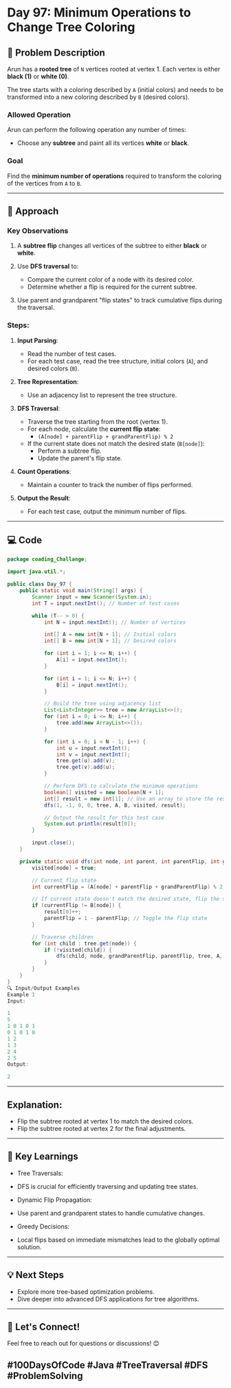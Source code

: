 # Day 97: Minimum Operations to Change Tree Coloring

## 📝 Problem Description

Arun has a **rooted tree** of `N` vertices rooted at vertex 1. Each vertex is either **black (1)** or **white (0)**. 

The tree starts with a coloring described by `A` (initial colors) and needs to be transformed into a new coloring described by `B` (desired colors). 

### Allowed Operation
Arun can perform the following operation any number of times:
- Choose any **subtree** and paint all its vertices **white** or **black**.

### Goal
Find the **minimum number of operations** required to transform the coloring of the vertices from `A` to `B`.

---

## 🚀 Approach

### Key Observations
1. A **subtree flip** changes all vertices of the subtree to either **black** or **white**.
2. Use **DFS traversal** to:
   - Compare the current color of a node with its desired color.
   - Determine whether a flip is required for the current subtree.

3. Use parent and grandparent "flip states" to track cumulative flips during the traversal.

### Steps:
1. **Input Parsing**:
   - Read the number of test cases.
   - For each test case, read the tree structure, initial colors (`A`), and desired colors (`B`).

2. **Tree Representation**:
   - Use an adjacency list to represent the tree structure.

3. **DFS Traversal**:
   - Traverse the tree starting from the root (vertex 1).
   - For each node, calculate the **current flip state**:
     - `(A[node] + parentFlip + grandParentFlip) % 2`
   - If the current state does not match the desired state (`B[node]`):
     - Perform a subtree flip.
     - Update the parent's flip state.

4. **Count Operations**:
   - Maintain a counter to track the number of flips performed.

5. **Output the Result**:
   - For each test case, output the minimum number of flips.

---

## 💻 Code

```java
package coading_Challange;

import java.util.*;

public class Day_97 {
    public static void main(String[] args) {
        Scanner input = new Scanner(System.in);
        int T = input.nextInt(); // Number of test cases

        while (T-- > 0) {
            int N = input.nextInt(); // Number of vertices

            int[] A = new int[N + 1]; // Initial colors
            int[] B = new int[N + 1]; // Desired colors

            for (int i = 1; i <= N; i++) {
                A[i] = input.nextInt();
            }

            for (int i = 1; i <= N; i++) {
                B[i] = input.nextInt();
            }

            // Build the tree using adjacency list
            List<List<Integer>> tree = new ArrayList<>();
            for (int i = 0; i <= N; i++) {
                tree.add(new ArrayList<>());
            }

            for (int i = 0; i < N - 1; i++) {
                int u = input.nextInt();
                int v = input.nextInt();
                tree.get(u).add(v);
                tree.get(v).add(u);
            }

            // Perform DFS to calculate the minimum operations
            boolean[] visited = new boolean[N + 1];
            int[] result = new int[1]; // Use an array to store the result as we modify it during recursion
            dfs(1, -1, 0, 0, tree, A, B, visited, result);

            // Output the result for this test case
            System.out.println(result[0]);
        }

        input.close();
    }

    private static void dfs(int node, int parent, int parentFlip, int grandParentFlip, List<List<Integer>> tree, int[] A, int[] B, boolean[] visited, int[] result) {
        visited[node] = true;

        // Current flip state
        int currentFlip = (A[node] + parentFlip + grandParentFlip) % 2;

        // If current state doesn't match the desired state, flip the subtree
        if (currentFlip != B[node]) {
            result[0]++;
            parentFlip = 1 - parentFlip; // Toggle the flip state
        }

        // Traverse children
        for (int child : tree.get(node)) {
            if (!visited[child]) {
                dfs(child, node, grandParentFlip, parentFlip, tree, A, B, visited, result);
            }
        }
    }
}
🔍 Input/Output Examples
Example 1
Input:

1
5
1 0 1 0 1
0 1 0 1 0
1 2
1 3
2 4
2 5
Output:

2
```
---
## Explanation:

- Flip the subtree rooted at vertex 1 to match the desired colors.
- Flip the subtree rooted at vertex 2 for the final adjustments.

---
## 🧠 Key Learnings
- Tree Traversals:

- DFS is crucial for efficiently traversing and updating tree states.
- Dynamic Flip Propagation:

- Use parent and grandparent states to handle cumulative changes.
- Greedy Decisions:

- Local flips based on immediate mismatches lead to the globally optimal solution.

--- 
## 💡 Next Steps
- Explore more tree-based optimization problems.
- Dive deeper into advanced DFS applications for tree algorithms.

---
## 🤝 Let's Connect!
Feel free to reach out for questions or discussions! 😊

## #100DaysOfCode #Java #TreeTraversal #DFS #ProblemSolving
